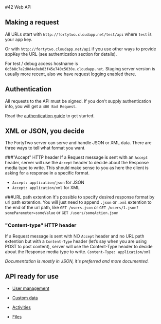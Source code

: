 #42 Web API

## Making a request

All URLs start with `http://fortytwo.cloudapp.net/test/api` where `test` is your app key.

Or with `http://fortytwo.cloudapp.net/api` if you use other ways to provide appKey the URL (see authentication section for details).

For test / debug access hostname is `6d5b8c7a2d0d4e0eb83f45e740c5030e.cloudapp.net`. Staging server version is usually more recent, also we have request logging enabled there.


## Authentication
All requests to the API must be signed. If you don't supply authentication info, you will get a `400 Bad Request`.

Read the [authentication guide](https://github.com/funkyOne/fortyTwo.Docs/blob/master/Authentication.md) to get started.

## XML or JSON, you decide
The FortyTwo server can serve and handle JSON or XML data. There are three ways to tell what format you want.

###"Accept" HTTP header
If a Request message is sent with an `Accept` header, server will use the `Accept` header to decide about the Response media type to write. 
This should make sense to you as here the client is asking for a response in a specific format.

* `Accept: application/json` for JSON
* `Accept: application/xml` for XML

###URL path extention
It's possible to specify desired response format by url path extention. You will just need to append `.json` or `.xml` extention to the end of the url path,
like `GET /users.json`
or `GET /users/1.json?someParameter=someValue`
or `GET /users/someAction.json`

### "Content-type" HTTP header
If a Request message is sent with NO `Accept` header and no URL path extention but with a `Content-Type` header (let’s say when you are using POST to post content), server will use the Content-Type header to decide about the Response media type to write.
`Content-Type: application/xml`

*Documentation is mostly in JSON, it's preferred and more documented.*

## API ready for use

* [User management](https://github.com/funkyOne/fortyTwo.Docs/blob/master/UserManagement.md)

* [Custom data](https://github.com/funkyOne/fortyTwo.Docs/blob/master/CustomData.md)
 
* [Activities](https://github.com/funkyOne/fortyTwo.Docs/blob/master/Activities.md)

* [Files](https://github.com/funkyOne/fortyTwo.Docs/blob/master/Files.md)
